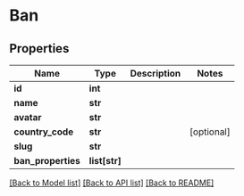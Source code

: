 # Ban

## Properties
Name | Type | Description | Notes
------------ | ------------- | ------------- | -------------
**id** | **int** |  | 
**name** | **str** |  | 
**avatar** | **str** |  | 
**country_code** | **str** |  | [optional] 
**slug** | **str** |  | 
**ban_properties** | **list[str]** |  | 

[[Back to Model list]](../README.md#documentation-for-models) [[Back to API list]](../README.md#documentation-for-api-endpoints) [[Back to README]](../README.md)

